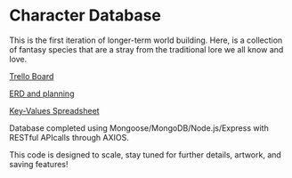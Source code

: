 # Character Database

This is the first iteration of longer-term world building. Here, is a collection of fantasy species that are a stray from the traditional lore we all know and love.

[Trello Board](https://trello.com/b/F1F6eRfd/speciation)

[ERD and planning](https://lucid.app/lucidchart/1c1f1a32-3881-4cf4-b4bb-4b15e55670fe/edit?viewport_loc=-632%2C-1148%2C2800%2C1328%2C0_0&invitationId=inv_59c4f65b-3023-4760-87e8-adaa1a041705)

[Key-Values Spreadsheet](https://docs.google.com/spreadsheets/d/1DDk5q-C6aCw0M9t2sPjMRhFpyE67XxZetEWeVh6pHv4/edit?usp=sharing)


Database completed using Mongoose/MongoDB/Node.js/Express with RESTful APIcalls through AXIOS.

This code is designed to scale, stay tuned for further details, artwork, and saving features!
